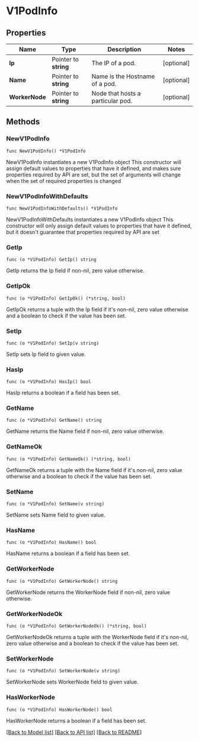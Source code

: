 # V1PodInfo

## Properties

Name | Type | Description | Notes
------------ | ------------- | ------------- | -------------
**Ip** | Pointer to **string** | The IP of a pod. | [optional] 
**Name** | Pointer to **string** | Name is the Hostname of a pod. | [optional] 
**WorkerNode** | Pointer to **string** | Node that hosts a particular pod. | [optional] 

## Methods

### NewV1PodInfo

`func NewV1PodInfo() *V1PodInfo`

NewV1PodInfo instantiates a new V1PodInfo object
This constructor will assign default values to properties that have it defined,
and makes sure properties required by API are set, but the set of arguments
will change when the set of required properties is changed

### NewV1PodInfoWithDefaults

`func NewV1PodInfoWithDefaults() *V1PodInfo`

NewV1PodInfoWithDefaults instantiates a new V1PodInfo object
This constructor will only assign default values to properties that have it defined,
but it doesn't guarantee that properties required by API are set

### GetIp

`func (o *V1PodInfo) GetIp() string`

GetIp returns the Ip field if non-nil, zero value otherwise.

### GetIpOk

`func (o *V1PodInfo) GetIpOk() (*string, bool)`

GetIpOk returns a tuple with the Ip field if it's non-nil, zero value otherwise
and a boolean to check if the value has been set.

### SetIp

`func (o *V1PodInfo) SetIp(v string)`

SetIp sets Ip field to given value.

### HasIp

`func (o *V1PodInfo) HasIp() bool`

HasIp returns a boolean if a field has been set.

### GetName

`func (o *V1PodInfo) GetName() string`

GetName returns the Name field if non-nil, zero value otherwise.

### GetNameOk

`func (o *V1PodInfo) GetNameOk() (*string, bool)`

GetNameOk returns a tuple with the Name field if it's non-nil, zero value otherwise
and a boolean to check if the value has been set.

### SetName

`func (o *V1PodInfo) SetName(v string)`

SetName sets Name field to given value.

### HasName

`func (o *V1PodInfo) HasName() bool`

HasName returns a boolean if a field has been set.

### GetWorkerNode

`func (o *V1PodInfo) GetWorkerNode() string`

GetWorkerNode returns the WorkerNode field if non-nil, zero value otherwise.

### GetWorkerNodeOk

`func (o *V1PodInfo) GetWorkerNodeOk() (*string, bool)`

GetWorkerNodeOk returns a tuple with the WorkerNode field if it's non-nil, zero value otherwise
and a boolean to check if the value has been set.

### SetWorkerNode

`func (o *V1PodInfo) SetWorkerNode(v string)`

SetWorkerNode sets WorkerNode field to given value.

### HasWorkerNode

`func (o *V1PodInfo) HasWorkerNode() bool`

HasWorkerNode returns a boolean if a field has been set.


[[Back to Model list]](../README.md#documentation-for-models) [[Back to API list]](../README.md#documentation-for-api-endpoints) [[Back to README]](../README.md)


